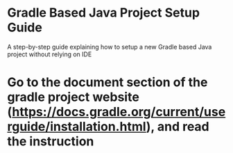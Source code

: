 # Gradle Based Java Project Setup Guide
A step-by-step guide explaining how to setup a new Gradle based Java project without relying on IDE

# Go to the document section of the gradle project website (https://docs.gradle.org/current/userguide/installation.html), and read the instruction
